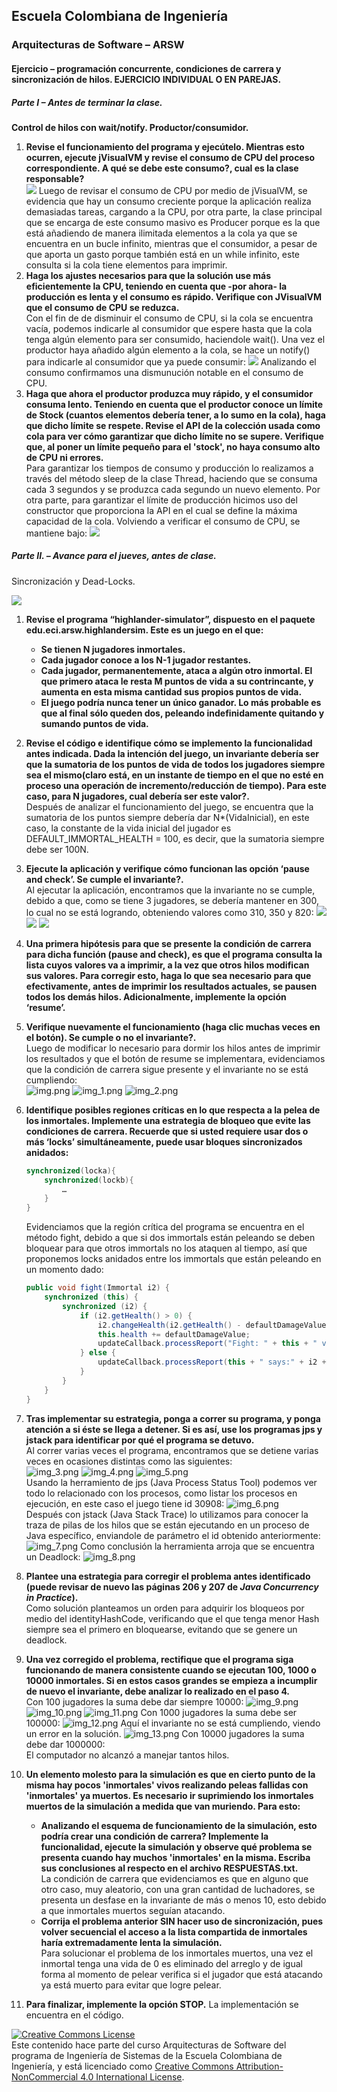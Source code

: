 
## Escuela Colombiana de Ingeniería
### Arquitecturas de Software – ARSW


#### Ejercicio – programación concurrente, condiciones de carrera y sincronización de hilos. EJERCICIO INDIVIDUAL O EN PAREJAS.

##### Parte I – Antes de terminar la clase.

__Control de hilos con wait/notify. Productor/consumidor.__

1. __Revise el funcionamiento del programa y ejecútelo. Mientras esto ocurren, ejecute jVisualVM y revise el consumo de CPU del proceso correspondiente. A qué se debe este consumo?, cual es la clase responsable?__  
	![](img/img1.png)
	Luego de revisar el consumo de CPU por medio de jVisualVM, se evidencia que hay un consumo creciente porque la aplicación realiza demasiadas tareas, cargando a la CPU, por otra parte, la clase principal que se encarga de este consumo masivo es Producer porque es la que está añadiendo de manera ilimitada elementos a la cola ya que se encuentra en un bucle infinito, mientras que el consumidor, a pesar de que aporta un gasto porque también está en un while infinito, este consulta si la cola tiene elementos para imprimir.
2. __Haga los ajustes necesarios para que la solución use más eficientemente la CPU, teniendo en cuenta que -por ahora- la producción es lenta y el consumo es rápido. Verifique con JVisualVM que el consumo de CPU se reduzca.__  
	Con el fin de de disminuir el consumo de CPU, si la cola se encuentra vacía, podemos indicarle al consumidor que espere hasta que la cola tenga algún elemento para ser consumido, haciendole wait(). Una vez el productor haya añadido algún elemento a la cola, se hace un notify() para indicarle al consumidor que ya puede consumir:
	![](img/img2.png)
	Analizando el consumo confirmamos una dismunución notable en el consumo de CPU.
3. __Haga que ahora el productor produzca muy rápido, y el consumidor consuma lento. Teniendo en cuenta que el productor conoce un límite de Stock (cuantos elementos debería tener, a lo sumo en la cola), haga que dicho límite se respete. Revise el API de la colección usada como cola para ver cómo garantizar que dicho límite no se supere. Verifique que, al poner un límite pequeño para el 'stock', no haya consumo alto de CPU ni errores.__  
	Para garantizar los tiempos de consumo y producción lo realizamos a través del método sleep de la clase Thread, haciendo que se consuma cada 3 segundos y se produzca cada segundo un nuevo elemento.
	Por otra parte, para garantizar el límite de producción hicimos uso del constructor que proporciona la API en el cual se define la máxima capacidad de la cola.
	Volviendo a verificar el consumo de CPU, se mantiene bajo:
   ![](img/img3.png)

##### Parte II. – Avance para el jueves, antes de clase.

Sincronización y Dead-Locks.

![](http://files.explosm.net/comics/Matt/Bummed-forever.png)

1. __Revise el programa “highlander-simulator”, dispuesto en el paquete edu.eci.arsw.highlandersim. Este es un juego en el que:__

	* __Se tienen N jugadores inmortales.__
	* __Cada jugador conoce a los N-1 jugador restantes.__
	* __Cada jugador, permanentemente, ataca a algún otro inmortal. El que primero ataca le resta M puntos de vida a su contrincante, y aumenta en esta misma cantidad sus propios puntos de vida.__
	* __El juego podría nunca tener un único ganador. Lo más probable es que al final sólo queden dos, peleando indefinidamente quitando y sumando puntos de vida.__

2. __Revise el código e identifique cómo se implemento la funcionalidad antes indicada. Dada la intención del juego, un invariante debería ser que la sumatoria de los puntos de vida de todos los jugadores siempre sea el mismo(claro está, en un instante de tiempo en el que no esté en proceso una operación de incremento/reducción de tiempo). Para este caso, para N jugadores, cual debería ser este valor?.__  
	Después de analizar el funcionamiento del juego, se encuentra que la sumatoria de los puntos siempre debería dar N*(VidaInicial), en este caso, la constante de la vida inicial del jugador es DEFAULT_IMMORTAL_HEALTH = 100, es decir, que la sumatoria siempre debe ser 100N.

3. __Ejecute la aplicación y verifique cómo funcionan las opción ‘pause and check’. Se cumple el invariante?.__  
	Al ejecutar la aplicación, encontramos que la invariante no se cumple, debido a que, como se tiene 3 jugadores, se debería mantener en 300, lo cual no se está logrando, obteniendo valores como 310, 350 y 820:
   ![](img/img4.png)
   ![](img/img5.png)
   ![](img/img6.png)

4. __Una primera hipótesis para que se presente la condición de carrera para dicha función (pause and check), es que el programa consulta la lista cuyos valores va a imprimir, a la vez que otros hilos modifican sus valores. Para corregir esto, haga lo que sea necesario para que efectivamente, antes de imprimir los resultados actuales, se pausen todos los demás hilos. Adicionalmente, implemente la opción ‘resume’.__

5. __Verifique nuevamente el funcionamiento (haga clic muchas veces en el botón). Se cumple o no el invariante?.__  
	Luego de modificar lo necesario para dormir los hilos antes de imprimir los resultados y que el botón de resume se implementara, evidenciamos que la condición de carrera sigue presente y el invariante no se está cumpliendo:  
   ![img.png](img/img.png)
   ![img_1.png](img/img_1.png)
   ![img_2.png](img/img_2.png)

6. __Identifique posibles regiones críticas en lo que respecta a la pelea de los inmortales. Implemente una estrategia de bloqueo que evite las condiciones de carrera. Recuerde que si usted requiere usar dos o más ‘locks’ simultáneamente, puede usar bloques sincronizados anidados:__

	```java
	synchronized(locka){
		synchronized(lockb){
			…
		}
	}
	```
	Evidenciamos que la región crítica del programa se encuentra en el método fight, debido a que si dos immortals están peleando se deben bloquear para que otros immortals no los ataquen al tiempo, así que proponemos locks anidados entre los immortals que están peleando en un momento dado:  
	```java
 	public void fight(Immortal i2) {
        synchronized (this) {
            synchronized (i2) {
                if (i2.getHealth() > 0) {
                    i2.changeHealth(i2.getHealth() - defaultDamageValue);
                    this.health += defaultDamageValue;
                    updateCallback.processReport("Fight: " + this + " vs " + i2+"\n");
                } else {
                    updateCallback.processReport(this + " says:" + i2 + " is already dead!\n");
                }
            }
        }
    }
	```
7. __Tras implementar su estrategia, ponga a correr su programa, y ponga atención a si éste se llega a detener. Si es así, use los programas jps y jstack para identificar por qué el programa se detuvo.__  
	Al correr varias veces el programa, encontramos que se detiene varias veces en ocasiones distintas como las siguientes:  
	![img_3.png](img/img_3.png)
	![img_4.png](img/img_4.png)
	![img_5.png](img/img_5.png)  
  	Usando la herramiento de jps (Java Process Status Tool) podemos ver todo lo relacionado con los procesos, como listar los procesos en ejecución, en este caso el juego tiene id 30908:
	![img_6.png](img/img_6.png)  
	Después con jstack (Java Stack Trace) lo utilizamos para conocer la traza de pilas de los hilos que se están ejecutando en un proceso de Java específico, enviandole de parámetro el id obtenido anteriormente:  
	![img_7.png](img/img_7.png)
	Como conclusión la herramienta arroja que se encuentra un Deadlock:
	![img_8.png](img/img_8.png)  
8. __Plantee una estrategia para corregir el problema antes identificado (puede revisar de nuevo las páginas 206 y 207 de _Java Concurrency in Practice_).__  
	Como solución planteamos un orden para adquirir los bloqueos por medio del identityHashCode, verificando que el que tenga menor Hash siempre sea el primero en bloquearse, evitando que se genere un deadlock.

9. __Una vez corregido el problema, rectifique que el programa siga funcionando de manera consistente cuando se ejecutan 100, 1000 o 10000 inmortales. Si en estos casos grandes se empieza a incumplir de nuevo el invariante, debe analizar lo realizado en el paso 4.__  
	Con 100 jugadores la suma debe dar siempre 10000:
	![img_9.png](img/img_9.png)
	![img_10.png](img/img_10.png)
	![img_11.png](img/img_11.png)
	Con 1000 jugadores la suma debe ser 100000:
	![img_12.png](img/img_12.png)
	Aquí el invariante no se está cumpliendo, viendo un error en la solución.
	![img_13.png](img/img_13.png)
	Con 10000 jugadores la suma debe dar 1000000:  
	El computador no alcanzó a manejar tantos hilos.

10. __Un elemento molesto para la simulación es que en cierto punto de la misma hay pocos 'inmortales' vivos realizando peleas fallidas con 'inmortales' ya muertos. Es necesario ir suprimiendo los inmortales muertos de la simulación a medida que van muriendo. Para esto:__
	* __Analizando el esquema de funcionamiento de la simulación, esto podría crear una condición de carrera? Implemente la funcionalidad, ejecute la simulación y observe qué problema se presenta cuando hay muchos 'inmortales' en la misma. Escriba sus conclusiones al respecto en el archivo RESPUESTAS.txt.__  
    	La condición de carrera que evidenciamos es que en alguno que otro caso, muy aleatorio, con una gran cantidad de luchadores, se presenta un desfase en la invariante de más o menos 10, esto debido a que inmortales muertos seguían atacando.
	* __Corrija el problema anterior __SIN hacer uso de sincronización__, pues volver secuencial el acceso a la lista compartida de inmortales haría extremadamente lenta la simulación.__  
        Para solucionar el problema de los inmortales muertos, una vez el inmortal tenga una vida de 0 es eliminado del arreglo y de igual forma al momento de pelear verifica si el jugador que está atacando ya está muerto para evitar que logre pelear.

11. __Para finalizar, implemente la opción STOP.__ 
	La implementación se encuentra en el código.

<!--
### Criterios de evaluación

1. Parte I.
	* Funcional: La simulación de producción/consumidor se ejecuta eficientemente (sin esperas activas).

2. Parte II. (Retomando el laboratorio 1)
	* Se modificó el ejercicio anterior para que los hilos llevaran conjuntamente (compartido) el número de ocurrencias encontradas, y se finalizaran y retornaran el valor en cuanto dicho número de ocurrencias fuera el esperado.
	* Se garantiza que no se den condiciones de carrera modificando el acceso concurrente al valor compartido (número de ocurrencias).


2. Parte III.
	* Diseño:
		- Coordinación de hilos:
			* Para pausar la pelea, se debe lograr que el hilo principal induzca a los otros a que se suspendan a sí mismos. Se debe también tener en cuenta que sólo se debe mostrar la sumatoria de los puntos de vida cuando se asegure que todos los hilos han sido suspendidos.
			* Si para lo anterior se recorre a todo el conjunto de hilos para ver su estado, se evalúa como R, por ser muy ineficiente.
			* Si para lo anterior los hilos manipulan un contador concurrentemente, pero lo hacen sin tener en cuenta que el incremento de un contador no es una operación atómica -es decir, que puede causar una condición de carrera- , se evalúa como R. En este caso se debería sincronizar el acceso, o usar tipos atómicos como AtomicInteger).

		- Consistencia ante la concurrencia
			* Para garantizar la consistencia en la pelea entre dos inmortales, se debe sincronizar el acceso a cualquier otra pelea que involucre a uno, al otro, o a los dos simultáneamente:
			* En los bloques anidados de sincronización requeridos para lo anterior, se debe garantizar que si los mismos locks son usados en dos peleas simultánemante, éstos será usados en el mismo orden para evitar deadlocks.
			* En caso de sincronizar el acceso a la pelea con un LOCK común, se evaluará como M, pues esto hace secuencial todas las peleas.
			* La lista de inmortales debe reducirse en la medida que éstos mueran, pero esta operación debe realizarse SIN sincronización, sino haciendo uso de una colección concurrente (no bloqueante).

	

	* Funcionalidad:
		* Se cumple con el invariante al usar la aplicación con 10, 100 o 1000 hilos.
		* La aplicación puede reanudar y finalizar(stop) su ejecución.
		
		-->

<a rel="license" href="http://creativecommons.org/licenses/by-nc/4.0/"><img alt="Creative Commons License" style="border-width:0" src="https://i.creativecommons.org/l/by-nc/4.0/88x31.png" /></a><br />Este contenido hace parte del curso Arquitecturas de Software del programa de Ingeniería de Sistemas de la Escuela Colombiana de Ingeniería, y está licenciado como <a rel="license" href="http://creativecommons.org/licenses/by-nc/4.0/">Creative Commons Attribution-NonCommercial 4.0 International License</a>.
